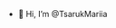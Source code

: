 - 👋 Hi, I’m @TsarukMariia

<!---
TsarukMariia/TsarukMariia is a ✨ special ✨ repository because its `README.md` (this file) appears on your GitHub profile.
You can click the Preview link to take a look at your changes.
--->
